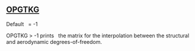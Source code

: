 ## [OPGTKG](https://help.hexagonmi.com/bundle/MSC_Nastran_2022.4/page/Nastran_Combined_Book/qrg/parameters/TOC.OPGTKG.xhtml)

Default    = -1

OPGTKG > -1 prints   the matrix for the interpolation between the structural and aerodynamic degrees-of-freedom.

